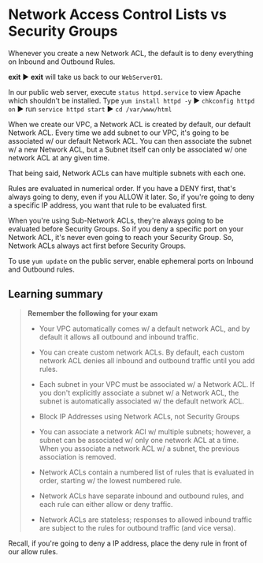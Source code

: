 # Network Access Control Lists vs Security Groups

Whenever you create a new Network ACL, the default is to deny everything on Inbound and Outbound Rules.

**exit** ▶︎ **exit** will take us back to our `WebServer01`.

In our public web server, execute `status httpd.service` to view Apache which shouldn't be installed. Type `yum install httpd -y` ▶︎ `chkconfig httpd on` ▶︎ run `service httpd start` ▶︎ `cd /var/www/html`

When we create our VPC, a Network ACL is created by default, our default Network ACL. Every time we add subnet to our VPC, it's going to be associated w/ our default Network ACL. You can then associate the subnet w/ a new Network ACL, but a Subnet itself can only be associated w/ one network ACL at any given time.

That being said, Network ACLs can have multiple subnets with each one.

Rules are evaluated in numerical order. If you have a DENY first, that's always going to deny, even if you ALLOW it later. So, if you're going to deny a specific IP address, you want that rule to be evaluated first.

When you're using Sub-Network ACLs, they're always going to be evaluated before Security Groups. So if you deny a specific port on your Network ACL, it's never even going to reach your Security Group. So, Network ACLs always act first before Security Groups.

To use `yum update` on the public server, enable ephemeral ports on Inbound and Outbound rules.

## Learning summary

> **Remember the following for your exam**
>
> * Your VPC automatically comes w/ a default network ACL, and by default it allows all outbound and inbound traffic.
>
> * You can create custom network ACLs. By default, each custom network ACL denies all inbound and outbound traffic until you add rules.
>
> * Each subnet in your VPC must be associated w/ a Network ACL. If you don't explicitly associate a subnet w/ a Network ACL, the subnet is automatically associated w/ the default network ACL.
>
> * Block IP Addresses using Network ACLs, not Security Groups
>
> * You can associate a network ACl w/ multiple subnets; however, a subnet can be associated w/ only one network ACL at a time. When you associate a network ACL w/ a subnet, the previous association is removed.
>
> * Network ACLs contain a numbered list of rules that is evaluated in order, starting w/ the lowest numbered rule.
>
> * Network ACLs have separate inbound and outbound rules, and each rule can either allow or deny traffic.
>
> * Network ACLs are stateless; responses to allowed inbound traffic are subject to the rules for outbound traffic (and vice versa).

Recall, if you're going to deny a IP address, place the deny rule in front of our allow rules.
